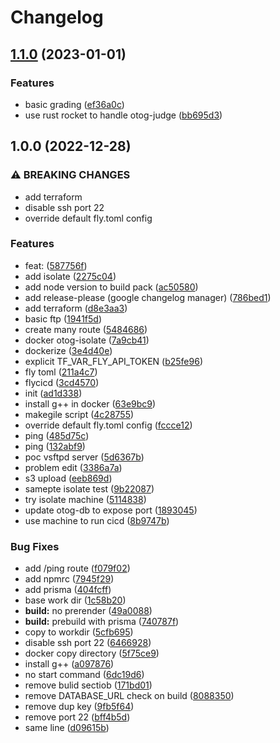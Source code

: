 # Changelog

## [1.1.0](https://github.com/krist7599555/otog.app/compare/v1.0.0...v1.1.0) (2023-01-01)


### Features

* basic grading ([ef36a0c](https://github.com/krist7599555/otog.app/commit/ef36a0cf1a8ac8d03cc6c8fef36ece0f0285f89a))
* use rust rocket to handle otog-judge ([bb695d3](https://github.com/krist7599555/otog.app/commit/bb695d3896e535881244a85a2a86b7503fcb0f5c))

## 1.0.0 (2022-12-28)


### ⚠ BREAKING CHANGES

* add terraform
* disable ssh port 22
* override default fly.toml config

### Features

* feat:  ([587756f](https://github.com/krist7599555/otog.app/commit/587756f48c94392e1ca1a1423e28f48543e09b85))
* add isolate ([2275c04](https://github.com/krist7599555/otog.app/commit/2275c04d252c2279adfe886ac16917c968972fb8))
* add node version to build pack ([ac50580](https://github.com/krist7599555/otog.app/commit/ac50580cdd9df711eb51aaaa68fd47a2b1c2ba51))
* add release-please (google changelog manager) ([786bed1](https://github.com/krist7599555/otog.app/commit/786bed18e362f8593e529ac436bc1b1c8386ac8e))
* add terraform ([d8e3aa3](https://github.com/krist7599555/otog.app/commit/d8e3aa3f75c7d09185976f8268e48ee2f029e0f5))
* basic ftp ([1941f5d](https://github.com/krist7599555/otog.app/commit/1941f5d4d5e401584fe983435f1b1115e2ce0e2e))
* create many route ([5484686](https://github.com/krist7599555/otog.app/commit/5484686e3e0b22f1d1a47a7c7b719621bd92457e))
* docker otog-isolate ([7a9cb41](https://github.com/krist7599555/otog.app/commit/7a9cb41b6b7b0f52db8a35516085bfc06bd4d5f4))
* dockerize ([3e4d40e](https://github.com/krist7599555/otog.app/commit/3e4d40e3ec24456003a6d26b26269238bbab9d20))
* explicit TF_VAR_FLY_API_TOKEN ([b25fe96](https://github.com/krist7599555/otog.app/commit/b25fe9677682e13476ded34008d17b200030b2d3))
* fly toml ([211a4c7](https://github.com/krist7599555/otog.app/commit/211a4c75186bf8fd82eaa9d91713c7ef0e8f63c3))
* flycicd ([3cd4570](https://github.com/krist7599555/otog.app/commit/3cd4570fa4db70a235739dfce19fdd9838d5ee5c))
* init ([ad1d338](https://github.com/krist7599555/otog.app/commit/ad1d338ef8fd01e0511879aa8b006955253b141c))
* install g++ in docker ([63e9bc9](https://github.com/krist7599555/otog.app/commit/63e9bc9bef2553d5c524155cfe5c5174b0951335))
* makegile script ([4c28755](https://github.com/krist7599555/otog.app/commit/4c28755133040c536476483eb362f10a7a7a63ee))
* override default fly.toml config ([fccce12](https://github.com/krist7599555/otog.app/commit/fccce120bc221c0629e941dd7a828732e04ae75a))
* ping ([485d75c](https://github.com/krist7599555/otog.app/commit/485d75c8f4622f2e9d98c38c9ad937fb106609f8))
* ping ([132abf9](https://github.com/krist7599555/otog.app/commit/132abf9d0f8f516fbeeaec59544a8981afad221b))
* poc vsftpd server ([5d6367b](https://github.com/krist7599555/otog.app/commit/5d6367bb34d56c76ec1cf544596bb5323a2ce73f))
* problem edit ([3386a7a](https://github.com/krist7599555/otog.app/commit/3386a7a6b0aab0431a8a3654deefa3f9bc911b7a))
* s3 upload ([eeb869d](https://github.com/krist7599555/otog.app/commit/eeb869da93963bf31de27ae1f2f780535e0eec20))
* samepte  isolate test ([9b22087](https://github.com/krist7599555/otog.app/commit/9b22087f98aaf16e48e1f5be813c65d429f63f82))
* try isolate machine ([5114838](https://github.com/krist7599555/otog.app/commit/5114838cd4889084538bf052049a72c723a52d0b))
* update otog-db to expose port ([1893045](https://github.com/krist7599555/otog.app/commit/1893045d0b389cd12a227c54cb4719e72a7265fd))
* use machine to run cicd ([8b9747b](https://github.com/krist7599555/otog.app/commit/8b9747b3158fe05a5e0e4ef75cb293165f673bda))


### Bug Fixes

* add /ping route ([f079f02](https://github.com/krist7599555/otog.app/commit/f079f026c35ef3e22bf334032b67f4c0635cc4ff))
* add npmrc ([7945f29](https://github.com/krist7599555/otog.app/commit/7945f29e82b047c1a5d852a9c3897883d4511a79))
* add prisma ([404fcff](https://github.com/krist7599555/otog.app/commit/404fcffef5de51bbc9143033df46943c187f504a))
* base work dir ([1c58b20](https://github.com/krist7599555/otog.app/commit/1c58b20862be1bbb0c7913853d8bc5edfcd2e4b1))
* **build:** no prerender ([49a0088](https://github.com/krist7599555/otog.app/commit/49a0088a6aeef57fe56c6e6865a4c96f8dd3cba8))
* **build:** prebuild with prisma ([740787f](https://github.com/krist7599555/otog.app/commit/740787f3d23a49fb0586a0dd87291f1e1604110d))
* copy to workdir ([5cfb695](https://github.com/krist7599555/otog.app/commit/5cfb6956f072e8a89bffa7b6916ca49c5eb32dba))
* disable ssh port 22 ([6466928](https://github.com/krist7599555/otog.app/commit/6466928c6f145b5b2cf7e06cec7ae992afb6f7d9))
* docker copy directory ([5f75ce9](https://github.com/krist7599555/otog.app/commit/5f75ce9ef3fd482ab79ae393abc65e2e569fa3c2))
* install g++ ([a097876](https://github.com/krist7599555/otog.app/commit/a0978761249c043359b445c9e260ce0946ce6bb5))
* no start command ([6dc19d6](https://github.com/krist7599555/otog.app/commit/6dc19d624d03fce5282e8b29f9163117a4a35770))
* remove bulid sectiob ([171bd01](https://github.com/krist7599555/otog.app/commit/171bd01aeb8887499281e596046fd47b94a29b88))
* remove DATABASE_URL check on build ([8088350](https://github.com/krist7599555/otog.app/commit/80883500f20d317b0cc7a28ccc1caf1d4d0a2ac2))
* remove dup key ([9fb5f64](https://github.com/krist7599555/otog.app/commit/9fb5f64ed44da4cc17b5b4c51e38383b453fe7cd))
* remove port 22 ([bff4b5d](https://github.com/krist7599555/otog.app/commit/bff4b5df06286939560cd59379e295fb6b454ed5))
* same line ([d09615b](https://github.com/krist7599555/otog.app/commit/d09615b2ef1adaa3e89ffee75d49bca0a36fc8be))
